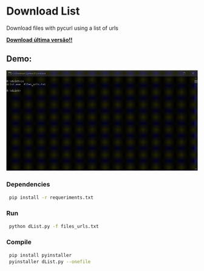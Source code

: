 # Download List 


Download files with pycurl using a list of urls

[**Download última versão!!**](https://github.com/raylan-oliveira/crawler-ANA/releases/latest)
## Demo:
![Demon](https://raw.githubusercontent.com/raylan-oliveira/dList/main/img/demo.gif)

### Dependencies
   ```sh
	pip install -r requeriments.txt
   ```
   
### Run
   ```sh
	python dList.py -f files_urls.txt
   ```
	
### Compile
   ```sh
	pip install pyinstaller
	pyinstaller dList.py --onefile	
   ```
